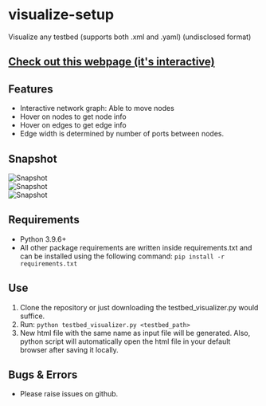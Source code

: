 # visualize-setup
Visualize any testbed (supports both .xml and .yaml) (undisclosed format)

## [Check out this webpage (it's interactive)](https://abhira0.github.io/pn.visualize-setup/)

## Features
* Interactive network graph: Able to move nodes
* Hover on nodes to get node info
* Hover on edges to get edge info
* Edge width is determined by number of ports between nodes.
## Snapshot
![Snapshot](https://github.com/abhira0/visualize-setup/blob/main/pics/snapshot.PNG)
<br>
![Snapshot](https://github.com/abhira0/visualize-setup/blob/main/pics/Capture2.PNG)
<br>
![Snapshot](https://github.com/abhira0/visualize-setup/blob/main/pics/Capture3.PNG)
<br>

## Requirements
* Python 3.9.6+
* All other package requirements are written inside requirements.txt and can be installed using the following command:
`pip install -r requirements.txt`

## Use
1. Clone the repository or just downloading the testbed_visualizer.py would suffice.
2. Run: `python testbed_visualizer.py <testbed_path>`
3. New html file with the same name as input file will be generated. Also, python script will automatically open the html file in your default browser after saving it locally.
## Bugs & Errors
* Please raise issues on github.
